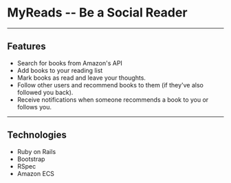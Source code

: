 # MyReads -- Be a Social Reader

---

## Features

  * Search for books from Amazon's API
  * Add books to your reading list
  * Mark books as read and leave your thoughts.
  * Follow other users and recommend books to them (if they've also followed you back).
  * Receive notifications when someone recommends a book to you or follows you.

---

## Technologies

  * Ruby on Rails
  * Bootstrap
  * RSpec
  * Amazon ECS

